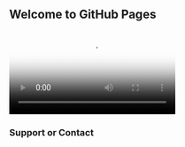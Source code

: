 ## Welcome to GitHub Pages




<html>
	<head>
	    <link href="//vjs.zencdn.net/5.19/video-js.min.css" rel="stylesheet">
            <script src="//vjs.zencdn.net/5.19/video.min.js"></script>
	</head>
	<body>
	    <video
                id="my-player"
                class="video-js"
                controls
                preload="auto"
                poster="//vjs.zencdn.net/v/oceans.png"
                data-setup='{}'>
              <source src="//vjs.zencdn.net/v/oceans.mp4" type="video/mp4"></source>
              <source src="//vjs.zencdn.net/v/oceans.webm" type="video/webm"></source>
              <source src="//vjs.zencdn.net/v/oceans.ogv" type="video/ogg"></source>
              <p class="vjs-no-js">
                To view this video please enable JavaScript, and consider upgrading to a
                web browser that
                <a href="https://videojs.com/html5-video-support/" target="_blank">
                  supports HTML5 video
                </a>
              </p>
           </video>
      </body>
	
	
</html>









### Support or Contact


